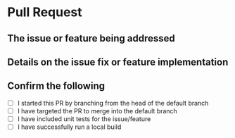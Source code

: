 <!-- Thank you for contributing to ZBXLLD!  Open source is only as strong as its contributors. -->

# Pull Request

## The issue or feature being addressed

<!-- Please include the existing GitHub issue number where relevant -->

## Details on the issue fix or feature implementation

## Confirm the following

- [ ]  I started this PR by branching from the head of the default branch
- [ ]  I have targeted the PR to merge into the default branch
- [ ]  I have included unit tests for the issue/feature
- [ ]  I have successfully run a local build
